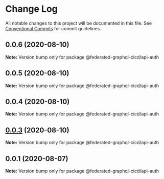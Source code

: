 # Change Log

All notable changes to this project will be documented in this file.
See [Conventional Commits](https://conventionalcommits.org) for commit guidelines.

## 0.0.6 (2020-08-10)

**Note:** Version bump only for package @federated-graphql-cicd/api-auth





## 0.0.5 (2020-08-10)

**Note:** Version bump only for package @federated-graphql-cicd/api-auth





## 0.0.4 (2020-08-10)

**Note:** Version bump only for package @federated-graphql-cicd/api-auth





## [0.0.3](https://github.com/rober-dev/federated-graphql-cicd/compare/@federated-graphql-cicd/api-auth@0.0.2...@federated-graphql-cicd/api-auth@0.0.3) (2020-08-10)

**Note:** Version bump only for package @federated-graphql-cicd/api-auth

## 0.0.1 (2020-08-07)

**Note:** Version bump only for package @federated-graphql-cicd/api-auth
